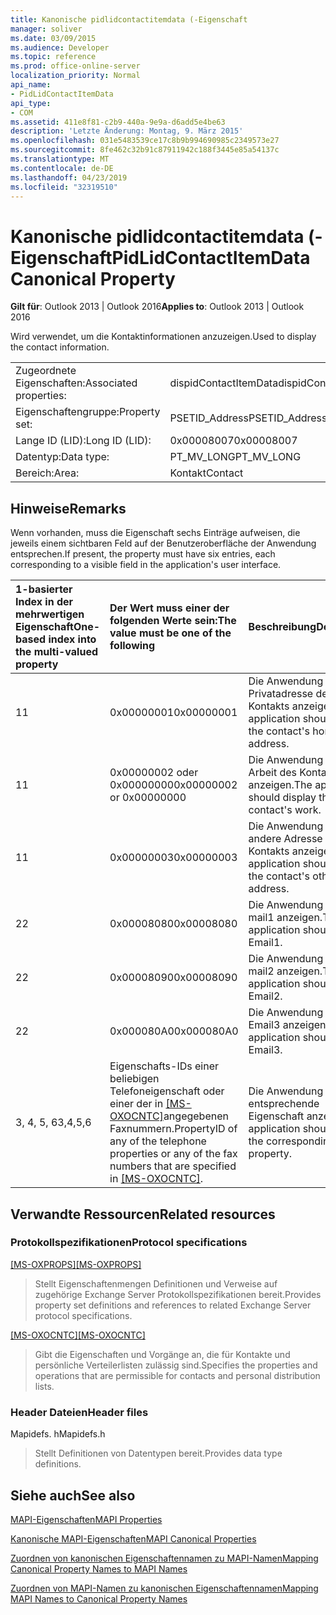 ```yaml
---
title: Kanonische pidlidcontactitemdata (-Eigenschaft
manager: soliver
ms.date: 03/09/2015
ms.audience: Developer
ms.topic: reference
ms.prod: office-online-server
localization_priority: Normal
api_name:
- PidLidContactItemData
api_type:
- COM
ms.assetid: 411e8f81-c2b9-440a-9e9a-d6add5e4be63
description: 'Letzte Änderung: Montag, 9. März 2015'
ms.openlocfilehash: 031e5483539ce17c8b9b994690985c2349573e27
ms.sourcegitcommit: 8fe462c32b91c87911942c188f3445e85a54137c
ms.translationtype: MT
ms.contentlocale: de-DE
ms.lasthandoff: 04/23/2019
ms.locfileid: "32319510"
---
```

# <a name="pidlidcontactitemdata-canonical-property"></a><span data-ttu-id="553e3-103">Kanonische pidlidcontactitemdata (-Eigenschaft</span><span class="sxs-lookup"><span data-stu-id="553e3-103">PidLidContactItemData Canonical Property</span></span>

  
  
<span data-ttu-id="553e3-104">**Gilt für**: Outlook 2013 | Outlook 2016</span><span class="sxs-lookup"><span data-stu-id="553e3-104">**Applies to**: Outlook 2013 | Outlook 2016</span></span> 
  
<span data-ttu-id="553e3-105">Wird verwendet, um die Kontaktinformationen anzuzeigen.</span><span class="sxs-lookup"><span data-stu-id="553e3-105">Used to display the contact information.</span></span>
  
|||
|:-----|:-----|
|<span data-ttu-id="553e3-106">Zugeordnete Eigenschaften:</span><span class="sxs-lookup"><span data-stu-id="553e3-106">Associated properties:</span></span>  <br/> |<span data-ttu-id="553e3-107">dispidContactItemData</span><span class="sxs-lookup"><span data-stu-id="553e3-107">dispidContactItemData</span></span>  <br/> |
|<span data-ttu-id="553e3-108">Eigenschaftengruppe:</span><span class="sxs-lookup"><span data-stu-id="553e3-108">Property set:</span></span>  <br/> |<span data-ttu-id="553e3-109">PSETID_Address</span><span class="sxs-lookup"><span data-stu-id="553e3-109">PSETID_Address</span></span>  <br/> |
|<span data-ttu-id="553e3-110">Lange ID (LID):</span><span class="sxs-lookup"><span data-stu-id="553e3-110">Long ID (LID):</span></span>  <br/> |<span data-ttu-id="553e3-111">0x00008007</span><span class="sxs-lookup"><span data-stu-id="553e3-111">0x00008007</span></span>  <br/> |
|<span data-ttu-id="553e3-112">Datentyp:</span><span class="sxs-lookup"><span data-stu-id="553e3-112">Data type:</span></span>  <br/> |<span data-ttu-id="553e3-113">PT_MV_LONG</span><span class="sxs-lookup"><span data-stu-id="553e3-113">PT_MV_LONG</span></span>  <br/> |
|<span data-ttu-id="553e3-114">Bereich:</span><span class="sxs-lookup"><span data-stu-id="553e3-114">Area:</span></span>  <br/> |<span data-ttu-id="553e3-115">Kontakt</span><span class="sxs-lookup"><span data-stu-id="553e3-115">Contact</span></span>  <br/> |
   
## <a name="remarks"></a><span data-ttu-id="553e3-116">Hinweise</span><span class="sxs-lookup"><span data-stu-id="553e3-116">Remarks</span></span>

<span data-ttu-id="553e3-117">Wenn vorhanden, muss die Eigenschaft sechs Einträge aufweisen, die jeweils einem sichtbaren Feld auf der Benutzeroberfläche der Anwendung entsprechen.</span><span class="sxs-lookup"><span data-stu-id="553e3-117">If present, the property must have six entries, each corresponding to a visible field in the application's user interface.</span></span>
  
|<span data-ttu-id="553e3-118">**1-basierter Index in der mehrwertigen Eigenschaft**</span><span class="sxs-lookup"><span data-stu-id="553e3-118">**One-based index into the multi-valued property**</span></span>|<span data-ttu-id="553e3-119">**Der Wert muss einer der folgenden Werte sein:**</span><span class="sxs-lookup"><span data-stu-id="553e3-119">**The value must be one of the following**</span></span>|<span data-ttu-id="553e3-120">**Beschreibung**</span><span class="sxs-lookup"><span data-stu-id="553e3-120">**Description**</span></span>|
|:-----|:-----|:-----|
|<span data-ttu-id="553e3-121">1</span><span class="sxs-lookup"><span data-stu-id="553e3-121">1</span></span>  <br/> |<span data-ttu-id="553e3-122">0x00000001</span><span class="sxs-lookup"><span data-stu-id="553e3-122">0x00000001</span></span>  <br/> |<span data-ttu-id="553e3-123">Die Anwendung sollte die Privatadresse des Kontakts anzeigen.</span><span class="sxs-lookup"><span data-stu-id="553e3-123">The application should display the contact's home address.</span></span>  <br/> |
|<span data-ttu-id="553e3-124">1</span><span class="sxs-lookup"><span data-stu-id="553e3-124">1</span></span>  <br/> |<span data-ttu-id="553e3-125">0x00000002 oder 0x00000000</span><span class="sxs-lookup"><span data-stu-id="553e3-125">0x00000002 or 0x00000000</span></span>  <br/> |<span data-ttu-id="553e3-126">Die Anwendung sollte die Arbeit des Kontakts anzeigen.</span><span class="sxs-lookup"><span data-stu-id="553e3-126">The application should display the contact's work.</span></span>  <br/> |
|<span data-ttu-id="553e3-127">1</span><span class="sxs-lookup"><span data-stu-id="553e3-127">1</span></span>  <br/> |<span data-ttu-id="553e3-128">0x00000003</span><span class="sxs-lookup"><span data-stu-id="553e3-128">0x00000003</span></span>  <br/> |<span data-ttu-id="553e3-129">Die Anwendung sollte die andere Adresse des Kontakts anzeigen.</span><span class="sxs-lookup"><span data-stu-id="553e3-129">The application should display the contact's other address.</span></span>  <br/> |
|<span data-ttu-id="553e3-130">2</span><span class="sxs-lookup"><span data-stu-id="553e3-130">2</span></span>  <br/> |<span data-ttu-id="553e3-131">0x00008080</span><span class="sxs-lookup"><span data-stu-id="553e3-131">0x00008080</span></span>  <br/> |<span data-ttu-id="553e3-132">Die Anwendung sollte mail1 anzeigen.</span><span class="sxs-lookup"><span data-stu-id="553e3-132">The application should display Email1.</span></span>  <br/> |
|<span data-ttu-id="553e3-133">2</span><span class="sxs-lookup"><span data-stu-id="553e3-133">2</span></span>  <br/> |<span data-ttu-id="553e3-134">0x00008090</span><span class="sxs-lookup"><span data-stu-id="553e3-134">0x00008090</span></span>  <br/> |<span data-ttu-id="553e3-135">Die Anwendung sollte mail2 anzeigen.</span><span class="sxs-lookup"><span data-stu-id="553e3-135">The application should display Email2.</span></span>  <br/> |
|<span data-ttu-id="553e3-136">2</span><span class="sxs-lookup"><span data-stu-id="553e3-136">2</span></span>  <br/> |<span data-ttu-id="553e3-137">0x000080A0</span><span class="sxs-lookup"><span data-stu-id="553e3-137">0x000080A0</span></span>  <br/> |<span data-ttu-id="553e3-138">Die Anwendung sollte Email3 anzeigen.</span><span class="sxs-lookup"><span data-stu-id="553e3-138">The application should display Email3.</span></span>  <br/> |
|<span data-ttu-id="553e3-139">3, 4, 5, 6</span><span class="sxs-lookup"><span data-stu-id="553e3-139">3,4,5,6</span></span>  <br/> |<span data-ttu-id="553e3-140">Eigenschafts-IDs einer beliebigen Telefoneigenschaft oder einer der in [[MS-OXOCNTC]](https://msdn.microsoft.com/library/9b636532-9150-4836-9635-9c9b756c9ccf%28Office.15%29.aspx)angegebenen Faxnummern.</span><span class="sxs-lookup"><span data-stu-id="553e3-140">PropertyID of any of the telephone properties or any of the fax numbers that are specified in [[MS-OXOCNTC]](https://msdn.microsoft.com/library/9b636532-9150-4836-9635-9c9b756c9ccf%28Office.15%29.aspx).</span></span>  <br/> |<span data-ttu-id="553e3-141">Die Anwendung sollte die entsprechende Eigenschaft anzeigen.</span><span class="sxs-lookup"><span data-stu-id="553e3-141">The application should display the corresponding property.</span></span>  <br/> |
   
## <a name="related-resources"></a><span data-ttu-id="553e3-142">Verwandte Ressourcen</span><span class="sxs-lookup"><span data-stu-id="553e3-142">Related resources</span></span>

### <a name="protocol-specifications"></a><span data-ttu-id="553e3-143">Protokollspezifikationen</span><span class="sxs-lookup"><span data-stu-id="553e3-143">Protocol specifications</span></span>

<span data-ttu-id="553e3-144">[[MS-OXPROPS]](https://msdn.microsoft.com/library/f6ab1613-aefe-447d-a49c-18217230b148%28Office.15%29.aspx)</span><span class="sxs-lookup"><span data-stu-id="553e3-144">[[MS-OXPROPS]](https://msdn.microsoft.com/library/f6ab1613-aefe-447d-a49c-18217230b148%28Office.15%29.aspx)</span></span>
  
> <span data-ttu-id="553e3-145">Stellt Eigenschaftenmengen Definitionen und Verweise auf zugehörige Exchange Server Protokollspezifikationen bereit.</span><span class="sxs-lookup"><span data-stu-id="553e3-145">Provides property set definitions and references to related Exchange Server protocol specifications.</span></span>
    
<span data-ttu-id="553e3-146">[[MS-OXOCNTC]](https://msdn.microsoft.com/library/9b636532-9150-4836-9635-9c9b756c9ccf%28Office.15%29.aspx)</span><span class="sxs-lookup"><span data-stu-id="553e3-146">[[MS-OXOCNTC]](https://msdn.microsoft.com/library/9b636532-9150-4836-9635-9c9b756c9ccf%28Office.15%29.aspx)</span></span>
  
> <span data-ttu-id="553e3-147">Gibt die Eigenschaften und Vorgänge an, die für Kontakte und persönliche Verteilerlisten zulässig sind.</span><span class="sxs-lookup"><span data-stu-id="553e3-147">Specifies the properties and operations that are permissible for contacts and personal distribution lists.</span></span>
    
### <a name="header-files"></a><span data-ttu-id="553e3-148">Header Dateien</span><span class="sxs-lookup"><span data-stu-id="553e3-148">Header files</span></span>

<span data-ttu-id="553e3-149">Mapidefs. h</span><span class="sxs-lookup"><span data-stu-id="553e3-149">Mapidefs.h</span></span>
  
> <span data-ttu-id="553e3-150">Stellt Definitionen von Datentypen bereit.</span><span class="sxs-lookup"><span data-stu-id="553e3-150">Provides data type definitions.</span></span>
    
## <a name="see-also"></a><span data-ttu-id="553e3-151">Siehe auch</span><span class="sxs-lookup"><span data-stu-id="553e3-151">See also</span></span>



[<span data-ttu-id="553e3-152">MAPI-Eigenschaften</span><span class="sxs-lookup"><span data-stu-id="553e3-152">MAPI Properties</span></span>](mapi-properties.md)
  
[<span data-ttu-id="553e3-153">Kanonische MAPI-Eigenschaften</span><span class="sxs-lookup"><span data-stu-id="553e3-153">MAPI Canonical Properties</span></span>](mapi-canonical-properties.md)
  
[<span data-ttu-id="553e3-154">Zuordnen von kanonischen Eigenschaftennamen zu MAPI-Namen</span><span class="sxs-lookup"><span data-stu-id="553e3-154">Mapping Canonical Property Names to MAPI Names</span></span>](mapping-canonical-property-names-to-mapi-names.md)
  
[<span data-ttu-id="553e3-155">Zuordnen von MAPI-Namen zu kanonischen Eigenschaftennamen</span><span class="sxs-lookup"><span data-stu-id="553e3-155">Mapping MAPI Names to Canonical Property Names</span></span>](mapping-mapi-names-to-canonical-property-names.md)

